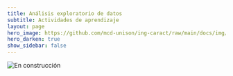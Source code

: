 ```yaml
---
title: Análisis exploratorio de datos 
subtitle: Actividades de aprendizaje
layout: page
hero_image: https://github.com/mcd-unison/ing-caract/raw/main/docs/img/eda-banner.jpg
hero_darken: true
show_sidebar: false
---
```


![En construcción](https://www.uv.mx/filu/files/2013/01/Pagina-en-obras.jpg)


<!--

## Tracks

- [Importing & Cleaning Data with Python](https://www.datacamp.com/tracks/importing-cleaning-data-with-python)


- [Data Manipulation with Python](https://www.datacamp.com/tracks/data-manipulation-with-python)

## Cursos

- [Regular Expressions in Python](https://www.datacamp.com/courses/regular-expressions-in-python)


## Libretas

- Los ejercicios de la [libreta de uso de geopandas](https://colab.research.google.com/github/mcd-unison/ing-caract/blob/main/ejemplos/mapas/python/geopandas.ipynb)

 - [Introduction to Data Visualization with Seaborn](https://www.datacamp.com/courses/introduction-to-data-visualization-with-seaborn). Parte del *career track* de analista de datos de *DataCamp*.

- [Exploratory Data Analysis in Python](https://www.datacamp.com/courses/exploratory-data-analysis-in-python). Parte del *career track* de analista de datos de *DataCamp*.


## Casos de estudio

- Escoger uno de estos dos casos de estudio, ofrecidos por DataCamp:

    - [Analyzing Marketing Campaigns with pandas](https://www.datacamp.com/courses/analyzing-marketing-campaigns-with-pandas)
    - [Analyzing US Census Data in Python](https://www.datacamp.com/courses/analyzing-us-census-data-in-python)


## Libretas

- Escoger uno de estos proyectos guiado de DataCamp sobre procesamiento y análisis de datos:

    -  [Data Driven Product Management: Conducting a Market Analysis](https://app.datacamp.com/learn/projects/1684)
    -  [What's in an Avocado Toast: A Supply Chain Analysis](https://app.datacamp.com/learn/projects/1685)
    -  [Building a Retail Data Pipeline](https://app.datacamp.com/learn/projects/1833)
    -  [Debugging a Sales Data Workflow](https://app.datacamp.com/learn/projects/1931)
    -  [Analyzing Crime in Los Angeles](https://app.datacamp.com/learn/projects/1876)
    -  [Customer Analytics: Preparing Data for Modeling](https://app.datacamp.com/learn/projects/customer_analytics_preparing_data_for_modeling)
    -  [What and Where are the World's Oldest Businesses](https://app.datacamp.com/learn/projects/worlds_oldest_businesses)


- Escoger uno de estos proyectos *no guiados* de DataCamp sobre procesamiento y análisis de datos:

    - [Exploring the History of Lego](https://app.datacamp.com/learn/projects/history-of-lego)
    - [Comparing Search Interest with Google Trends](https://app.datacamp.com/learn/projects/google_trends)
    - [Bad Passwords and the NIST Guidelines](https://app.datacamp.com/learn/projects/analyzing_password_strength)
    - [The Android App Market on Google Play](https://app.datacamp.com/learn/projects/android-app-market)

 -->
